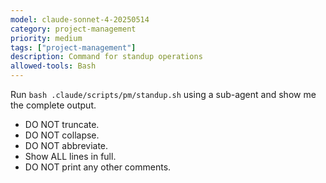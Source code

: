 ```yaml
---
model: claude-sonnet-4-20250514
category: project-management
priority: medium
tags: ["project-management"]
description: Command for standup operations
allowed-tools: Bash
---
```


Run `bash .claude/scripts/pm/standup.sh` using a sub-agent and show me the complete output.

- DO NOT truncate.
- DO NOT collapse.
- DO NOT abbreviate.
- Show ALL lines in full.
- DO NOT print any other comments.



